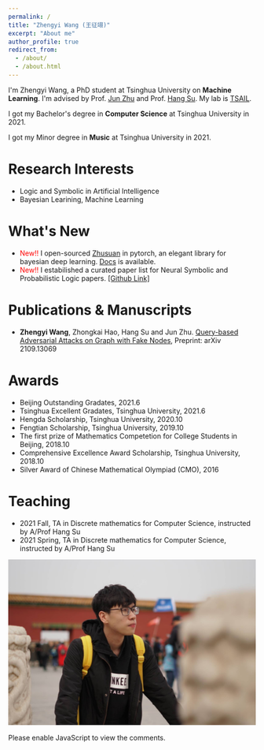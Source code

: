 ```yaml
---
permalink: /
title: "Zhengyi Wang (王征翊)"
excerpt: "About me"
author_profile: true
redirect_from: 
  - /about/
  - /about.html
---
```


I'm Zhengyi Wang, a PhD student at Tsinghua University on **Machine Learning**. I'm advised by Prof. [Jun Zhu](https://ml.cs.tsinghua.edu.cn/~jun/index.shtml) and Prof. [Hang Su](https://www.suhangss.me/). My lab is [TSAIL](https://ml.cs.tsinghua.edu.cn/).

I got my Bachelor's degree in **Computer Science** at Tsinghua University in 2021.

I got my Minor degree in **Music** at Tsinghua University in 2021.

Research Interests
======
* Logic and Symbolic in Artificial Intelligence
* Bayesian Learining, Machine Learning

What's New
======
* <span style="color:red">New!!</span> I open-sourced [Zhusuan](https://github.com/thuwzy/ZhuSuan-PyTorch) in pytorch, an elegant library for bayesian deep learning. [Docs](https://zhusuan-pytorch.readthedocs.io/en/latest/) is available.
* <span style="color:red">New!!</span> I estabilished a curated paper list for Neural Symbolic and Probabilistic Logic papers. [\[Github Link\]](https://github.com/thuwzy/Neural-Symbolic-and-Probabilistic-Logic-Papers)

Publications & Manuscripts
======
* **Zhengyi Wang**, Zhongkai Hao, Hang Su and Jun Zhu. [Query-based Adversarial Attacks on Graph with Fake Nodes](https://arxiv.org/abs/2109.13069), Preprint: arXiv 2109.13069

Awards
======
* Beijing Outstanding Gradates, 2021.6
* Tsinghua Excellent Gradates, Tsinghua University, 2021.6
* Hengda Scholarship, Tsinghua University, 2020.10
* Fengtian Scholarship, Tsinghua University, 2019.10
* The first prize of Mathematics Competetion for College Students in Beijing, 2018.10
* Comprehensive Excellence Award Scholarship, Tsinghua University, 2018.10
* Silver Award of Chinese Mathematical Olympiad (CMO), 2016

Teaching
======
* 2021 Fall, TA in Discrete mathematics for Computer Science, instructed by A/Prof Hang Su
* 2021 Spring, TA in Discrete mathematics for Computer Science, instructed by A/Prof Hang Su

![profile](/images/profile-large.jpg)

<div id="disqus_thread" class="article-comments"></div>
<script src="https://thuwzy.disqus.com/embed.js" async defer></script>
<noscript>Please enable JavaScript to view the comments.</noscript>
